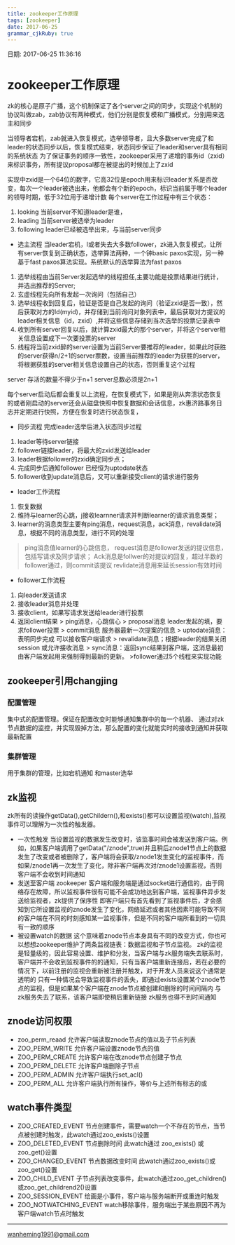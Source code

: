 ```yaml
---
title: zookeeper工作原理
tags: [zookeeper]
date: 2017-06-25
grammar_cjkRuby: true
---
```

日期: 2017-06-25 11:36:16

# zookeeper工作原理
zk的核心是原子广播，这个机制保证了各个server之间的同步，实现这个机制的协议叫做zab，zab协议有两种模式，他们分别是恢复模和广播模式，分别用来选主和同步

当领导者宕机，zab就进入恢复模式，选举领导者，且大多数server完成了和leader的状态同步以后，恢复模式结束，状态同步保证了leader和server具有相同的系统状态
为了保证事务的顺序一致性，zookeeper采用了递增的事务id（zxid）来标识事务，所有提议proposal都在被提出的时候加上了zxid

实现中zxid是一个64位的数字，它高32位是epoch用来标识leader关系是否改变，每次一个leader被选出来，他都会有个新的epoch，标识当前属于哪个leader的领导时期，低于32位用于递增计数
每个server在工作过程中有三个状态：
1. looking 当前server不知道leader是谁，
2. leading 当前server被选举为leader
3. following leader已经被选举出来，与当前server同步
* 选主流程
	当leader宕机，l或者失去大多数follower，zk进入恢复模式，让所有server恢复到正确状态，选举算法两种，一个钟basic paxos实现，另一种 基于fast paxos算法实现。系统默认的选举算法为fast paxos
1. 选举线程由当前Server发起选举的线程担任,主要功能是投票结果进行统计，并选出推荐的Server;
2. 玄虚线程先向所有发起一次询问（包括自己）
3. 选举线程收到回复后，验证是否是自己发起的询问（验证zxid是否一致），然后获取对方的Id(myid)，并存储到当前询问对象列表中，最后获取对方提议的leader相关信息（id，zxid）,并将这些信息存储到当次选举的投票记录表中
4. 收到所有server回复以后，就计算zxid最大的那个server，并将这个server相关信息设置成下一次要投票的server
5. 线程将当前zxid醉的server设置为当前Server要推荐的leader，如果此时获胜的server获得n/2+1的server票数，设置当前推荐的leader为获胜的server，将根据获胜的server相关信息设置自己的状态，否则重复这个过程

server 存活的数量不得少于n+1 server总数必须是2n+1

每个server启动后都会重复以上流程，在恢复模式下，如果是刚从奔溃状态恢复的或者刚启动的server还会从磁盘快照中恢复数据和会话信息，zk惠济路事务日志并定期进行快照，方便在恢复时进行状态恢复，
* 同步流程
	完成leader选举后进入状态同步过程
1. leader等待server链接
2. follower链接leader，将最大的zxid发送给leader
3. leader根据follower的zxid确定同步点；
4. 完成同步后通知follower 已经恒为uptodate状态
5. follower收到update消息后，又可以重新接受client的请求进行服务
* leader工作流程
1. 恢复数据
2. 维持与learner的心跳，j接收learnner请求并判断learner的请求消息类型；
3. learner的消息类型主要有ping消息，request消息，ack消息，revalidate消息，根据不同的消息类型，进行不同的处理
>ping消息值learner的心跳信息，
>request消息是follower发送的提议信息，包括写请求及同步请求；
>Ack消息是follwer的对提议的回复，超过半数的follower通过，则commit该提议
>revlidate消息用来延长session有效时间
* follower工作流程
1. 向leader发送请求
2. 接收leader消息并处理
3. 接收client，如果写请求发送给leader进行投票
4. 返回client结果
		> ping消息，心跳信心
		> proposal消息 leader发起的填，要求follower投票
		> commit消息 服务器最新一次提案的信息
		> uptodate消息：表明同步完成 可以接收客户端请求
		> revalidate消息；根据leader的结果关闭session 或允许接收消息
		> sync消息：返回sync结果到客户端，这消息最初由客户端发起用来强制得到最新的更新。
		>follower通过5个线程来实现功能
## zookeeper引用changjing
### 配置管理
集中式的配置管理。保证在配置改变时能够通知集群中的每一个机器、
通过对zk节点数据的监控，并实现毁掉方法，那么配置的变化就能实时的接收到通知并获取最新配置
### 集群管理
用于集群的管理，比如宕机通知 和master选举
## zk监视 
zk所有的读操作getData(),getChildern(),和exists()都可以设置监视(watch),监视事件可以理解为一次性的触发器。
* 一次性触发
	当设置监视的数据发生改变时，该监事时间会被发送到客户端。例如，如果客户端调用了getData("/znode",true)并且稍后znode1节点上的数据发生了改变或者被删除了，客户端将会获取/znode1发生变化的监视事件，而如果/znode1再一次发生了变化，除非客户端再次对/znode1设置监视，否则客户端不会收到时间通知
* 发送至客户端
	zookeeper 客户端和服务端是通过socket进行通信的，由于网络存在故障，所以监视事件很有可能不会成功地达到客户端，监视事件异步发送给监视者，zk提供了保序性
即客户端只有首先看到了监视事件后，才会感知到它所设置监视的znode发生了变化，网络延迟或者其他因素可能导致不同的客户端在不同的时刻感知某一监视事件，但是不同的客户端所看到的一切具有一致的顺序
* 被设置watch的数据
	这个意味着znode节点本身具有不同的改变方式，你也可以想想zookeeper维护了两条监视链表：数据监视和子节点监视。
zk的监视是轻量级的，因此容易设置、维护和分发，当客户端与zk服务端失去联系时，客户端并不会收到监视事件的的通知，只有当客户端重新连接后，若在必要的情况下，以前注册的监视会重新被注册并触发，对于开发人员来说这个通常是透明的
只有一种情况会导致监视事件的丢失，即通过exists设置某个znode节点的监视，但是如果某个客户端在znode节点被创建和删除的时间间隔内 与zk服务失去了联系，该客户端即使稍后重新链接 zk服务也得不到时间通知
## znode访问权限
* zoo_perm_reaad 允许客户端读取znode节点的值以及子节点列表
* ZOO_PERM_WRITE 允许客户端设置znode节点的值
* ZOO_PERM_CREATE 允许客户端在改znode节点创建子节点
* ZOO_PERM_DELETE 允许客户端删除子节点
* ZOO_PERM_ADMIN 允许客户端执行set_acl()
* ZOO_PERM_ALL  允许客户端执行所有操作，等价与上述所有标志的或
## watch事件类型
* ZOO_CREATED_EVENT  节点创建事件，需要watch一个不存在的节点，当节点被创建时触发，此watch通过zoo_exists()设置
* ZOO_DELETED_EVENT  节点删除时间 此watch通过 zoo_exists() 或zoo_get()设置
* ZOO_CHANGED_EVENT 节点数据改变时间 此watch通过zoo_exists()或zoo_get()设置
* ZOO_CHILD_EVENT 子节点列表改变事件，此watch通过zoo_get_children()或zoo_get_childrend2()设置
* ZOO_SESSION_EVENT 绘画是小事件，客户端与服务端断开或重连时触发
* ZOO_NOTWATCHING_EVENT watch移除事件，服务端出于某些原因不再为客户端watch节点时触发

----

wanheming1991@gmail.com
